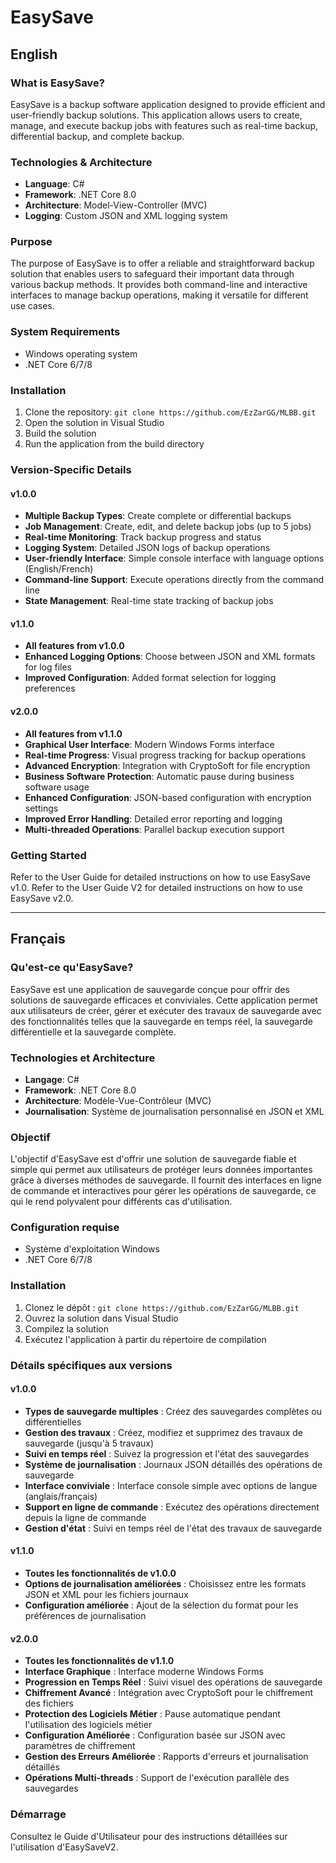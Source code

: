 # EasySave

## English

### What is EasySave?
EasySave is a backup software application designed to provide efficient and user-friendly backup solutions. This application allows users to create, manage, and execute backup jobs with features such as real-time backup, differential backup, and complete backup.

### Technologies & Architecture
- **Language**: C#
- **Framework**: .NET Core 8.0
- **Architecture**: Model-View-Controller (MVC)
- **Logging**: Custom JSON and XML logging system

### Purpose
The purpose of EasySave is to offer a reliable and straightforward backup solution that enables users to safeguard their important data through various backup methods. It provides both command-line and interactive interfaces to manage backup operations, making it versatile for different use cases.

### System Requirements
- Windows operating system
- .NET Core 6/7/8

### Installation
1. Clone the repository: `git clone https://github.com/EzZarGG/MLBB.git`
2. Open the solution in Visual Studio
3. Build the solution
4. Run the application from the build directory

### Version-Specific Details

#### v1.0.0
- **Multiple Backup Types**: Create complete or differential backups
- **Job Management**: Create, edit, and delete backup jobs (up to 5 jobs)
- **Real-time Monitoring**: Track backup progress and status
- **Logging System**: Detailed JSON logs of backup operations 
- **User-friendly Interface**: Simple console interface with language options (English/French)
- **Command-line Support**: Execute operations directly from the command line
- **State Management**: Real-time state tracking of backup jobs

#### v1.1.0
- **All features from v1.0.0**
- **Enhanced Logging Options**: Choose between JSON and XML formats for log files
- **Improved Configuration**: Added format selection for logging preferences

#### v2.0.0
- **All features from v1.1.0**
- **Graphical User Interface**: Modern Windows Forms interface
- **Real-time Progress**: Visual progress tracking for backup operations
- **Advanced Encryption**: Integration with CryptoSoft for file encryption
- **Business Software Protection**: Automatic pause during business software usage
- **Enhanced Configuration**: JSON-based configuration with encryption settings
- **Improved Error Handling**: Detailed error reporting and logging
- **Multi-threaded Operations**: Parallel backup execution support

### Getting Started
Refer to the User Guide for detailed instructions on how to use 
EasySave v1.0.
Refer to the User Guide V2 for detailed instructions on how to use EasySave v2.0.

---

## Français

### Qu'est-ce qu'EasySave?
EasySave est une application de sauvegarde conçue pour offrir des solutions de sauvegarde efficaces et conviviales. Cette application permet aux utilisateurs de créer, gérer et exécuter des travaux de sauvegarde avec des fonctionnalités telles que la sauvegarde en temps réel, la sauvegarde différentielle et la sauvegarde complète.

### Technologies et Architecture
- **Langage**: C#
- **Framework**: .NET Core 8.0
- **Architecture**: Modèle-Vue-Contrôleur (MVC)
- **Journalisation**: Système de journalisation personnalisé en JSON et XML

### Objectif
L'objectif d'EasySave est d'offrir une solution de sauvegarde fiable et simple qui permet aux utilisateurs de protéger leurs données importantes grâce à diverses méthodes de sauvegarde. Il fournit des interfaces en ligne de commande et interactives pour gérer les opérations de sauvegarde, ce qui le rend polyvalent pour différents cas d'utilisation.

### Configuration requise
- Système d'exploitation Windows
- .NET Core 6/7/8

### Installation
1. Clonez le dépôt : `git clone https://github.com/EzZarGG/MLBB.git`
2. Ouvrez la solution dans Visual Studio
3. Compilez la solution
4. Exécutez l'application à partir du répertoire de compilation

### Détails spécifiques aux versions

#### v1.0.0
- **Types de sauvegarde multiples** : Créez des sauvegardes complètes ou différentielles
- **Gestion des travaux** : Créez, modifiez et supprimez des travaux de sauvegarde (jusqu'à 5 travaux)
- **Suivi en temps réel** : Suivez la progression et l'état des sauvegardes
- **Système de journalisation** : Journaux JSON détaillés des opérations de sauvegarde
- **Interface conviviale** : Interface console simple avec options de langue (anglais/français)
- **Support en ligne de commande** : Exécutez des opérations directement depuis la ligne de commande
- **Gestion d'état** : Suivi en temps réel de l'état des travaux de sauvegarde

#### v1.1.0
- **Toutes les fonctionnalités de v1.0.0**
- **Options de journalisation améliorées** : Choisissez entre les formats JSON et XML pour les fichiers journaux
- **Configuration améliorée** : Ajout de la sélection du format pour les préférences de journalisation

#### v2.0.0
- **Toutes les fonctionnalités de v1.1.0**
- **Interface Graphique** : Interface moderne Windows Forms
- **Progression en Temps Réel** : Suivi visuel des opérations de sauvegarde
- **Chiffrement Avancé** : Intégration avec CryptoSoft pour le chiffrement des fichiers
- **Protection des Logiciels Métier** : Pause automatique pendant l'utilisation des logiciels métier
- **Configuration Améliorée** : Configuration basée sur JSON avec paramètres de chiffrement
- **Gestion des Erreurs Améliorée** : Rapports d'erreurs et journalisation détaillés
- **Opérations Multi-threads** : Support de l'exécution parallèle des sauvegardes

### Démarrage
Consultez le Guide d'Utilisateur pour des instructions détaillées sur l'utilisation d'EasySaveV2.